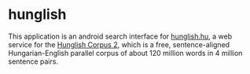 # hunglish

This application is an android search interface for [hunglish.hu](https://hunglish.hu), 
a web service for the [Hunglish Corpus 2](http://mokk.bme.hu/resources/hunglishcorpus/), 
which is a free, sentence-aligned Hungarian-English parallel 
corpus of about 120 million words in 4 million sentence pairs.
